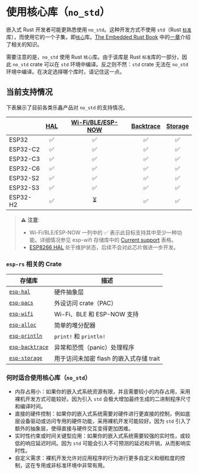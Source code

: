 # 使用核心库（`no_std`）

嵌入式 Rust 开发者可能更熟悉使用 `no_std`。这种开发方式不使用 `std`（Rust [`标准`][rust-lib-std]库），而使用它的一个子集，即[`核心`][rust-lib-core]库。[The Embedded Rust Book][embedded-rust-book] 中的[一章][embedded-rust-book-no-std]介绍了相关的知识。

需要注意的是，`no_std` 使用 Rust `核心`库。由于该库是 Rust `标准`库的一部分，因此 `no_std` crate 可以在 `std` 环境中编译。反之则不然：`std` crate 无法在 `no_std` 环境中编译。在决定选择哪个库时，请记住这一点。

[embedded-rust-book]: https://docs.rust-embedded.org/
[embedded-rust-book-no-std]: https://docs.rust-embedded.org/book/intro/no-std.html
[rust-lib-core]: https://doc.rust-lang.org/core/index.html
[rust-lib-std]: https://doc.rust-lang.org/std/index.html

## 当前支持情况

下表展示了目前各类乐鑫产品对 `no_std` 的支持情况。

|          | [HAL][esp-hal] | [Wi-Fi/BLE/ESP-NOW][esp-wifi] | [Backtrace][esp-backtrace] | [Storage][esp-storage] |
| -------- | :------------: | :---------------------------: | :------------------------: | :--------------------: |
| ESP32    |       ✅        |               ✅               |             ✅              |           ✅            |
| ESP32-C2 |       ✅        |               ✅               |             ✅              |           ✅            |
| ESP32-C3 |       ✅        |               ✅               |             ✅              |           ✅            |
| ESP32-C6 |       ✅        |               ✅               |             ✅              |           ✅            |
| ESP32-S2 |       ✅        |               ✅               |             ✅              |           ✅            |
| ESP32-S3 |       ✅        |               ✅               |             ✅              |           ✅            |
| ESP32-H2 |       ✅        |               ⏳               |             ✅              |           ✅            |

> ⚠️ **注意**:
>
> - Wi-Fi/BLE/ESP-NOW 一列中的 ✅ 表示此目标支持其中至少一种功能。详细情况参见 esp-wifi 存储库中的 [Current support][esp-wifi-current-support] 表格。
> - [ESP8266 HAL][esp8266-hal] 处于维护状态，后续不会对此芯片做进一步开发。

[esp-hal]: https://github.com/esp-rs/esp-hal "Hardware abstraction layer"
[esp-wifi]: https://github.com/esp-rs/esp-wifi "Wi-Fi, BLE and ESP-NOW support"
[esp-backtrace]: https://github.com/esp-rs/esp-backtrace "Exception and panic handlers"
[esp-storage]: https://github.com/esp-rs/esp-storage "Embedded-storage traits to access unencrypted flash memory"
[esp-wifi-current-support]: https://github.com/esp-rs/esp-wifi#current-support
[esp8266-hal]: https://github.com/esp-rs/esp8266-hal "ESP8266 Hardware abstraction layer"

### `esp-rs` 相关的 Crate

| 存储库                       | 描述                                                |
| -------------------------------- | ---------------------------------------------------------- |
| [`esp-hal`][esp-hal]             | 硬件抽象层                                 |
| [`esp-pacs`][esp-pacs]           | 外设访问 crate（PAC）                                   |
| [`esp-wifi`][esp-wifi]           | Wi-Fi、BLE 和 ESP-NOW 支持                             |
| [`esp-alloc`][esp-alloc]         | 简单的堆分配器                                      |
| [`esp-println`][esp-println]     | `print!` 和 `println!`                                      |
| [`esp-backtrace`][esp-backtrace] | 异常和恐慌（panic）处理程序                               |
| [`esp-storage`][esp-storage]     | 用于访问未加密 flash 的嵌入式存储 trait |

### 何时适合使用核心库（`no_std`）

- 内存占用小：如果你的嵌入式系统资源有限，并且需要较小的内存占用，采用裸机开发方式可能较好。因为引入 `std` 会极大增加最终生成的二进制程序尺寸和编译时间。
- 直接的硬件控制：如果你的嵌入式系统需要对硬件进行更直接的控制，例如底层设备驱动或访问专用的硬件功能，采用裸机开发可能较好。因为 `std` 引入了额外的抽象层，使得直接与硬件交互变得更加困难。
- 实时性约束或时间关键型应用：如果你的嵌入式系统需要较强的实时性，或较低的响应延迟时间。因为 `std` 可能会引入不可预测的延迟和开销，从而影响实时性。
- 自定义需求：裸机开发允许对应用程序的行为进行更多自定义和细粒度的控制，这在专用或非标准环境中非常有用。

[esp-pacs]: https://github.com/esp-rs/esp-pacs "Peripheral access crates"
[esp-alloc]: https://github.com/esp-rs/esp-alloc "Simple heap allocator"
[esp-println]: https://github.com/esp-rs/esp-println "print!, println!"
